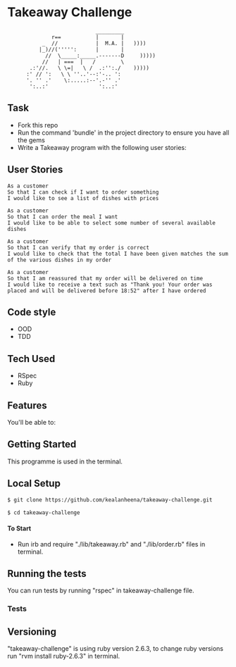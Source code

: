 # Takeaway Challenge

```
                            _________
              r==           |       |
           _  //            |  M.A. |   ))))
          |_)//(''''':      |       |
            //  \_____:_____.-------D     )))))
           //   | ===  |   /        \
       .:'//.   \ \=|   \ /  .:'':./    )))))
      :' // ':   \ \ ''..'--:'-.. ':
      '. '' .'    \:.....:--'.-'' .'
       ':..:'                ':..:'

 ```

## Task

* Fork this repo
* Run the command 'bundle' in the project directory to ensure you have all the gems
* Write a Takeaway program with the following user stories:

## User Stories

```
As a customer
So that I can check if I want to order something
I would like to see a list of dishes with prices

As a customer
So that I can order the meal I want
I would like to be able to select some number of several available dishes

As a customer
So that I can verify that my order is correct
I would like to check that the total I have been given matches the sum of the various dishes in my order

As a customer
So that I am reassured that my order will be delivered on time
I would like to receive a text such as "Thank you! Your order was placed and will be delivered before 18:52" after I have ordered
```

## Code style

- OOD
- TDD

## Tech Used

- RSpec
- Ruby

## Features

You'll be able to:




## Getting Started

This programme is used in the terminal.

## Local Setup

```sh
$ git clone https://github.com/kealanheena/takeaway-challenge.git
```

```sh
$ cd takeaway-challenge
```

#### To Start

- Run irb and require "./lib/takeaway.rb" and "./lib/order.rb" files in terminal.

## Running the tests

You can run tests by running "rspec" in takeaway-challenge file.

### Tests 


## Versioning

"takeaway-challenge" is using ruby version 2.6.3, to change ruby versions run "rvm install ruby-2.6.3" in terminal.
